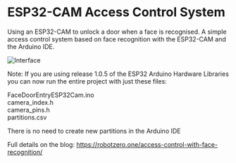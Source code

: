 # ESP32-CAM Access Control System
Using an ESP32-CAM to unlock a door when a face is recognised.  A simple access control system based on face recognition with the ESP32-CAM and the Arduino IDE.

![Interface](https://robotzero.one/wp-content/uploads/bfi_thumb/featured-master-1-6qb32y1978bm9yf6ne9nypfey83yf3pvisk7rozvfi8.jpg)  

Note: If you are using release 1.0.5 of the ESP32 Arduino Hardware Libraries you can now run the entire project with just these files:  

FaceDoorEntryESP32Cam.ino  
camera_index.h  
camera_pins.h  
partitions.csv  

There is no need to create new partitions in the Arduino IDE  


Full details on the blog: https://robotzero.one/access-control-with-face-recognition/
